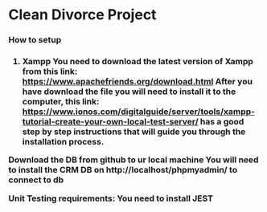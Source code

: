 <h1> Clean Divorce Project </h1>

<h3> How to setup <h3>

1. Xampp
You need to download the latest version of Xampp from this link: https://www.apachefriends.org/download.html
After you have download the file you will need to install it to the computer, 
this link: https://www.ionos.com/digitalguide/server/tools/xampp-tutorial-create-your-own-local-test-server/ 
has a good step by step instructions that will guide you through the installation process.

Download the DB from github to ur local machine 
You will need to install the CRM DB on http://localhost/phpmyadmin/ to connect to db 

Unit Testing requirements:
You need to install JEST 
